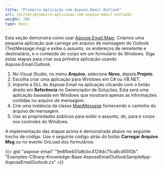 ```yaml
---
title: "Primeira Aplicação com Aspose.Email.Outlook"
url: /pt/net/primeira-aplicacao-com-aspose-email-outlook/
weight: 280
type: docs
---
```



Esta seção demonstra como usar [Aspose.Email.Mapi](http://www.aspose.com/api/net/email/aspose.email.mapi/). Criamos uma pequena aplicação que carrega um arquivo de mensagem do Outlook (TestMessage.msg) e exibe o assunto, os endereços de remetente e destinatário, e o conteúdo do corpo em um formulário do Windows. Siga estas etapas para criar sua primeira aplicação usando Aspose.Email.Outlook.

1. No Visual Studio, no menu **Arquivo**, selecione **Novo**, depois **Projeto**.
1. Escolha criar uma aplicação para Windows em C# ou VB.NET.
1. Importe a DLL do Aspose.Email na aplicação clicando com o botão direito em **Referência** no Gerenciador de Soluções. Esta será uma aplicação baseada em Windows que mostrará apenas as informações contidas no arquivo de mensagem.
1. Crie uma instância da classe [MapiMessage](http://www.aspose.com/api/net/email/aspose.email.mapi/MapiMessage) fornecendo o caminho do arquivo de mensagem.
1. Use as propriedades públicas para exibir o assunto, de, para e corpo nos controles do Windows.

A implementação das etapas acima é demonstrada abaixo no seguinte trecho de código. Use o seguinte código atrás do botão **Carregar Arquivo Msg** ou no evento OnLoad dos formulários.



{{< gist "aspose-email" "9e8fbeb51a8cbc4129dc71ca8cd55f0b" "Examples-CSharp-Knowledge-Base-AsposeEmailOutlookSampleApp-AsposeEmailOutlook.cs" >}}